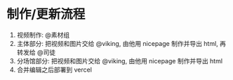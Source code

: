 

# 制作/更新流程

1. 视频制作: @素材组
2. 主体部分: 把视频和图片交给 @viking, 由他用 nicepage 制作并导出 html, 再转发给 @司徒
3. 分场馆部分: 把视频和图片交给 @viking, 由他用 nicepage 制作并导出 html
4. 合并编辑之后部署到 vercel
